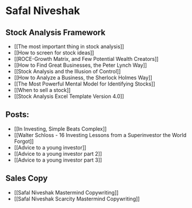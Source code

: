 # Safal Niveshak


## Stock Analysis Framework
- [[The most important thing in stock analysis]]
- [[How to screen for stock ideas]]
- [[ROCE-Growth Matrix, and Few Potential Wealth Creators]]
- [[How to Find Great Businesses, the Peter Lynch Way]]
- [[Stock Analysis and the Illusion of Control]]
- [[How to Analyze a Business, the Sherlock Holmes Way]]
- [[The Most Powerful Mental Model for Identifying Stocks]]
- [[When to sell a stock]]
- [[Stock Analysis Excel Template Version 4.0]]

## Posts:

- [[In Investing, Simple Beats Complex]]
- [[Walter Schloss - 16 Investing Lessons from a Superinvestor the World Forgot]]
- [[Advice to a young investor]]
- [[Advice to a young investor part 2]]
- [[Advice to a young investor part 3]]


## Sales Copy

- [[Safal Niveshak Mastermind Copywriting]]
- [[Safal Niveshak Scarcity Mastermind Copywriting]]